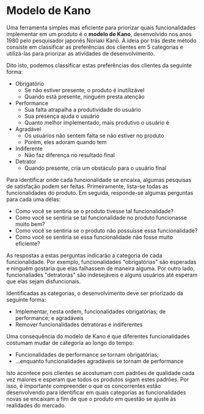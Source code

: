 # Modelo de Kano

Uma ferramenta simples mas eficiente para priorizar quais funcionalidades implementar em um produto é o **modelo de Kano**, desenvolvido nos anos 1980 pelo pesquisador japonês Noriaki Kanō. A ideia por trás deste método consiste em classificar as preferências dos clientes em 5 categorias e utilizá-las para priorizar as atividades de desenvolvimento.

Dito isto, podemos classificar estas preferências dos clientes da seguinte forma:

- Obrigatório
  - Se não estiver presente, o produto é inutilizável
  - Quando está presente, ninguém presta atenção
- Performance
  - Sua falta atrapalha a produtividade do usuário
  - Sua presença ajuda o usuário
  - Quanto melhor implementado, mais produtivo o usuário é
- Agradável
  - Os usuários não sentem falta se não estiver no produto
  - Porém, eles adoram quando tem
- Indiferente
  - Não faz diferença no resultado final
- Detrator
  - Quando presente, cria um obstáculo para o usuário final

Para identificar onde cada funcionalidade se encaixa, algumas pesquisas de satisfação podem ser feitas. Primeiramente, lista-se todas as funcionalidades do produto. Em seguida, responde-se algumas perguntas para cada uma delas:

- Como você se sentiria se o produto tivesse tal funcionalidade?
- Como você se sentiria se tal funcionalidade no produto funcionasse muito bem?
- Como você se sentiria se o produto não possuísse essa funcionalidade?
- Como você se sentiria se essa funcionalidade não fosse muito eficiente?

As respostas a estas perguntas indicarão a categoria de cada funcionalidade. Por exemplo, funcionalidades "obrigatórias" são esperadas e ninguém gostaria que elas falhassem de maneira alguma. Por outro lado, funcionaliades "detratoras" são indesejáveis e alguns usuários até esperam que elas sejam disfuncionais.

Identificadas as categorias, o desenvolvimento deve ser priorizado da seguinte forma:

- Implementar, nesta ordem, funcionalidades obrigatórias; de performance; e agradáveis
- Remover funcionalidades detratoras e indiferentes

Uma consequência do modelo de Kano é que diferentes funcionalidades costumam mudar de categoria ao longo do tempo:

- Funcionalidades de performance se tornam obrigatórias; 
- ...enquanto funcionalidades agradáveis se tornam de performance

Isto acontece pois clientes se acostumam com padrões de qualidade cada vez maiores e esperam que todos os produtos sigam estes padrões. Por isso, é importante compreender o que os concorrentes estão desenvolvendo para identificar em quais categorias as funcionalidades novas se encaixam a fim de que o produto em questão se ajuste às realidades do mercado.


